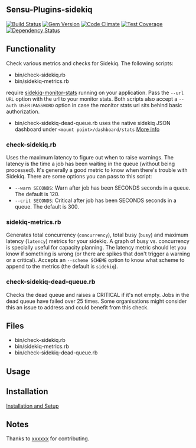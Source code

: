 ## Sensu-Plugins-sidekiq

[![Build Status](https://travis-ci.org/sensu-plugins/sensu-plugins-sidekiq.svg?branch=master)](https://travis-ci.org/sensu-plugins/sensu-plugins-sidekiq)
[![Gem Version](https://badge.fury.io/rb/sensu-plugins-sidekiq.svg)](http://badge.fury.io/rb/sensu-plugins-sidekiq)
[![Code Climate](https://codeclimate.com/github/sensu-plugins/sensu-plugins-sidekiq/badges/gpa.svg)](https://codeclimate.com/github/sensu-plugins/sensu-plugins-sidekiq)
[![Test Coverage](https://codeclimate.com/github/sensu-plugins/sensu-plugins-sidekiq/badges/coverage.svg)](https://codeclimate.com/github/sensu-plugins/sensu-plugins-sidekiq)
[![Dependency Status](https://gemnasium.com/sensu-plugins/sensu-plugins-sidekiq.svg)](https://gemnasium.com/sensu-plugins/sensu-plugins-sidekiq)

## Functionality

Check various metrics and checks for Sidekiq.
The following scripts:

 * bin/check-sidekiq.rb
 * bin/sidekiq-metrics.rb
 
require [sidekiq-monitor-stats](https://github.com/harvesthq/sidekiq-monitor-stats)
running on your application. Pass the `--url URL` option with the url to your monitor stats. Both scripts also accept a
`--auth USER:PASSWORD` option in case the monitor stats url sits behind basic authorization.

 * bin/check-sidekiq-dead-queue.rb
uses the native sidekiq JSON dashboard under `<mount point>/dashboard/stats`
[More info](https://github.com/mperham/sidekiq/wiki/Monitoring#using-the-built-in-dashboard)


### check-sidekiq.rb

Uses the maximum latency to figure out when to raise warnings. The latency is the time a job has been waiting in the queue (without
being processed). It's generally a good metric to know when there's trouble with Sidekiq. There are some options you can pass to this
script:

* `--warn SECONDS`: Warn after job has been SECONDS seconds in a queue. The default is 120.
* `--crit SECONDS`: Critical after job has been SECONDS seconds in a queue. The default is 300.

### sidekiq-metrics.rb

Generates total concurrency (`concurrency`), total busy (`busy`) and maximum latency (`latency`) metrics for your sidekiq. A graph of
busy vs. concurrency is specially useful for capacity planning. The latency metric should let you know if something is wrong (or there
are spikes that don't trigger a warning or a critical). Accepts an `--scheme SCHEME` option to know what scheme to append to the
metrics (the default is `sidekiq`).


### check-sidekiq-dead-queue.rb
Checks the dead queue and raises a CRITICAL if it's not empty. Jobs in the dead queue have failed over 25 times. Some organisations might consider this an issue to address and could benefit from this check.


## Files
 * bin/check-sidekiq.rb
 * bin/sidekiq-metrics.rb
 * bin/check-sidekiq-dead-queue.rb

## Usage

## Installation

[Installation and Setup](http://sensu-plugins.io/docs/installation_instructions.html)

## Notes

Thanks to [xxxxxx]() for contributing.
